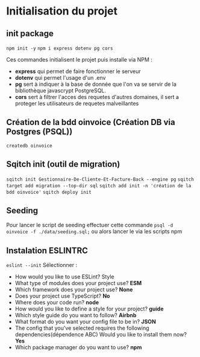 # Initialisation du projet

## init package

```npm init -y```
```npm i express dotenv pg cors```

Ces commandes initialisent le projet puis installe via NPM : 
- **express** qui permet de faire fonctionner le serveur 
- **dotenv** qui permet l'usage d'un .env 
- **pg** sert à indiquer à la base de donnée que l'on va se servir de la bibliothèque javascrypt PostgreSQL.
- **cors** sert à filtrer l'acces des requetes d'autres domaines, il sert a proteger les utilisateurs de requetes malveillantes
  
## Création de la bdd oinvoice (Création DB via Postgres (PSQL))

`createdb oinvoice`



## Sqitch init (outil de migration)

```sqitch init Gestionnaire-De-Cliente-Et-Facture-Back --engine pg```
```sqitch target add migration --top-dir sql```
```sqitch add init -n 'création de la bdd oinvoice'```
```sqitch deploy init```

## Seeding

Pour lancer le script de seeding effectuer cette commande ``` psql -d oinvoice -f ./data/seeding.sql; ``` ou alors lancer le via les scripts npm

## Instalation ESLINTRC

``` eslint --init ``` 
Sélectionner : 
- How would you like to use ESLint? Style 
- What type of modules does your project use?      **ESM**
- Which framework does your project use?     **None**
- Does your project use TypeScript?     **No**
- Where does your code run?       **node**
- How would you like to define a style for your project?       **guide**
- Which style guide do you want to follow?        **Airbnb**
- What format do you want your config file to be in?       **JSON**
- The config that you've selected requires the following dependencies(dépendence ABC) Would you like to install them now?     **Yes**
- Which package manager do you want to use?     **npm**
